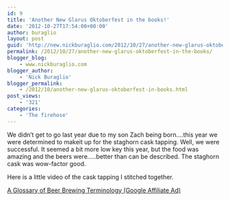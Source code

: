 ```yaml
---
id: 9
title: 'Another New Glarus Oktoberfest in the books!'
date: '2012-10-27T17:54:00+00:00'
author: buraglio
layout: post
guid: 'http://new.nickburaglio.com/2012/10/27/another-new-glarus-oktoberfest-in-the-books/'
permalink: /2012/10/27/another-new-glarus-oktoberfest-in-the-books/
blogger_blog:
    - www.nickburaglio.com
blogger_author:
    - 'Nick Buraglio'
blogger_permalink:
    - /2012/10/another-new-glarus-oktoberfest-in-books.html
post_views:
    - '321'
categories:
    - 'The firehose'
---
```


We didn’t get to go last year due to my son Zach being born….this year we were determined to makeit up for the staghorn cask tapping. Well, we were successful. It seemed a bit more low key this year, but the food was amazing and the beers were…..better than can be described. The staghorn cask was wow-factor good.

Here is a little video of the cask tapping I stitched together.

[A Glossary of Beer Brewing Terminology (Google Affiliate Ad)](http://gan.doubleclick.net/gan_click?lid=41000000028007181&pid=UBM9781446541609&adurl=http%3A%2F%2Fwww.cdsbooksdvds.com%2Fproduct.jhtm%3Fsku%3DUBM9781446541609&usg=AFHzDLumXnLoEMlz8pjzQAQ7cej0PDd7LA&pubid=590348)